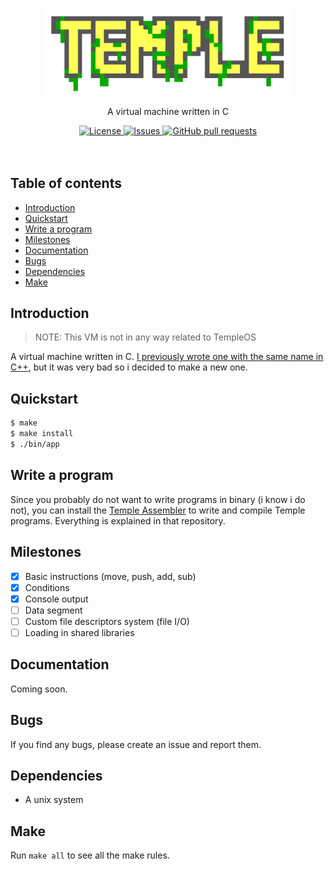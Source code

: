 <p align="center">
	<img width="400px" src="res/logo.png"/>
	<p align="center">A virtual machine written in C</p>
</p>
<p align="center">
	<a href="./LICENSE">
		<img alt="License" src="https://img.shields.io/badge/license-GPL-blue?color=7aca00"/>
	</a>
	<a href="https://github.com/Temple-VM/temple/issues">
		<img alt="Issues" src="https://img.shields.io/github/issues/Temple-VM/temple?color=0088ff"/>
	</a>
	<a href="https://github.com/Temple-VM/temple/pulls">
		<img alt="GitHub pull requests" src="https://img.shields.io/github/issues-pr/Temple-VM/temple?color=0088ff"/>
	</a>
	<br><br><br>
</p>

## Table of contents
* [Introduction](#introduction)
* [Quickstart](#quickstart)
* [Write a program](#write-a-program)
* [Milestones](#milestones)
* [Documentation](#documentation)
* [Bugs](#bugs)
* [Dependencies](#dependencies)
* [Make](#make)

## Introduction
> NOTE: This VM is not in any way related to TempleOS

A virtual machine written in C. [I previously wrote one with the same name in C++](https://github.com/lordoftrident/temple_lang),
but it was very bad so i decided to make a new one.

## Quickstart
```sh
$ make
$ make install
$ ./bin/app
```

## Write a program
Since you probably do not want to write programs in binary (i know i do not), you can install the
[Temple Assembler](https://github.com/Temple-VM/tmasm) to write and compile Temple programs.
Everything is explained in that repository.

## Milestones
- [X] Basic instructions (move, push, add, sub)
- [X] Conditions
- [X] Console output
- [ ] Data segment
- [ ] Custom file descriptors system (file I/O)
- [ ] Loading in shared libraries

## Documentation
Coming soon.

## Bugs
If you find any bugs, please create an issue and report them.

## Dependencies
- A unix system

## Make
Run `make all` to see all the make rules.
